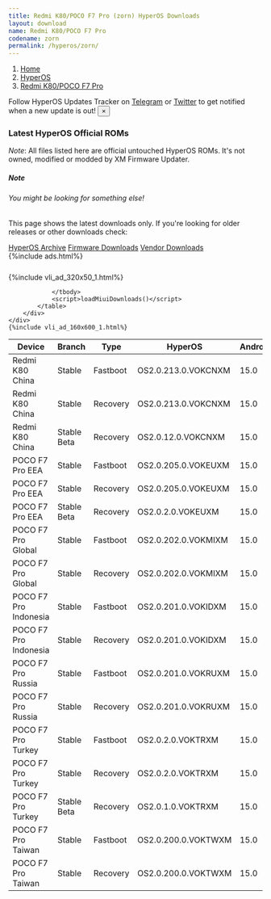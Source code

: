 ```yaml
---
title: Redmi K80/POCO F7 Pro (zorn) HyperOS Downloads
layout: download
name: Redmi K80/POCO F7 Pro
codename: zorn
permalink: /hyperos/zorn/
---
```

<nav aria-label="breadcrumb">
    <ol class="breadcrumb">
        <li class="breadcrumb-item"><a href="/">Home</a></li>
        <li class="breadcrumb-item"><a href="/hyperos/">HyperOS</a></li>
        <li class="breadcrumb-item active" aria-current="page"><a href="/hyperos/zorn/">Redmi K80/POCO F7 Pro</a></li>
    </ol>
</nav>
<div class="alert alert-primary alert-dismissible fade show" role="alert">
    Follow HyperOS Updates Tracker on <a href="https://t.me/MIUIUpdatesTracker" class="alert-link">Telegram</a>
     or <a href="https://twitter.com/MiFwUpdater" class="alert-link">Twitter</a> to get notified when a new update is out!
    <button type="button" class="close" data-dismiss="alert" aria-label="Close">
        <span aria-hidden="true">&times;</span>
    </button>
</div>

### Latest HyperOS Official ROMs
*Note*: All files listed here are official untouched HyperOS ROMs. It's not owned, modified or modded by XM Firmware Updater.
<div class="card">
  <div class="card-body">
    <h5 class="card-title">Note</h5>
    <h6 class="card-subtitle mb-2 text-muted">You might be looking for something else!</h6>
    <p class="card-text">This page shows the latest downloads only.
     If you're looking for older releases or other downloads check:</p>
    <a href="/archive/hyperos/zorn/" class="card-link">HyperOS Archive</a>
    <a href="/firmware/zorn/" class="card-link">Firmware Downloads</a>
    <a href="/vendor/zorn/" class="card-link">Vendor Downloads</a>
  </div>
</div>
{%include ads.html%}
<div class="row justify-content-center">
    <div class="col-10">
        <div class="table-responsive-md" style="margin-top: 25px;">
            {%include vli_ad_320x50_1.html%}
            <table id="miui" class="display dt-responsive nowrap compact table table-striped table-hover table-sm">
                <thead class="thead-dark">
                    <tr>
                        <th data-ref="device">Device</th>
                        <th data-ref="branch">Branch</th>
                        <th data-ref="type">Type</th>
                        <th data-ref="miui">HyperOS</th>
                        <th data-ref="android">Android</th>
                        <th data-ref="size">Size</th>
                        <th data-ref="size">Date</th>
                        <th data-ref="link">Link</th>
                    </tr>
                </thead>
                <tbody>
                <tr><td>Redmi K80 China</td><td>Stable</td><td>Fastboot</td><td>OS2.0.213.0.VOKCNXM</td><td>15.0</td><td>9.5 GB</td><td>2025-08-13</td><td><a href="/hyperos/zorn/stable/OS2.0.213.0.VOKCNXM/">Download</a></td></tr>
<tr><td>Redmi K80 China</td><td>Stable</td><td>Recovery</td><td>OS2.0.213.0.VOKCNXM</td><td>15.0</td><td>7.2 GB</td><td>2025-08-18</td><td><a href="/hyperos/zorn/stable/OS2.0.213.0.VOKCNXM/">Download</a></td></tr>
<tr><td>Redmi K80 China</td><td>Stable Beta</td><td>Recovery</td><td>OS2.0.12.0.VOKCNXM</td><td>15.0</td><td>7.1 GB</td><td>2024-12-12</td><td><a href="/hyperos/zorn/stable beta/OS2.0.12.0.VOKCNXM/">Download</a></td></tr>
<tr><td>POCO F7 Pro EEA</td><td>Stable</td><td>Fastboot</td><td>OS2.0.205.0.VOKEUXM</td><td>15.0</td><td>8.7 GB</td><td>2025-08-12</td><td><a href="/hyperos/zorn/stable/OS2.0.205.0.VOKEUXM/">Download</a></td></tr>
<tr><td>POCO F7 Pro EEA</td><td>Stable</td><td>Recovery</td><td>OS2.0.205.0.VOKEUXM</td><td>15.0</td><td>6.1 GB</td><td>2025-08-21</td><td><a href="/hyperos/zorn/stable/OS2.0.205.0.VOKEUXM/">Download</a></td></tr>
<tr><td>POCO F7 Pro EEA</td><td>Stable Beta</td><td>Recovery</td><td>OS2.0.2.0.VOKEUXM</td><td>15.0</td><td>6.0 GB</td><td>2025-03-27</td><td><a href="/hyperos/zorn/stable beta/OS2.0.2.0.VOKEUXM/">Download</a></td></tr>
<tr><td>POCO F7 Pro Global</td><td>Stable</td><td>Fastboot</td><td>OS2.0.202.0.VOKMIXM</td><td>15.0</td><td>9.5 GB</td><td>2025-08-12</td><td><a href="/hyperos/zorn/stable/OS2.0.202.0.VOKMIXM/">Download</a></td></tr>
<tr><td>POCO F7 Pro Global</td><td>Stable</td><td>Recovery</td><td>OS2.0.202.0.VOKMIXM</td><td>15.0</td><td>6.1 GB</td><td>2025-08-21</td><td><a href="/hyperos/zorn/stable/OS2.0.202.0.VOKMIXM/">Download</a></td></tr>
<tr><td>POCO F7 Pro Indonesia</td><td>Stable</td><td>Fastboot</td><td>OS2.0.201.0.VOKIDXM</td><td>15.0</td><td>9.0 GB</td><td>2025-08-12</td><td><a href="/hyperos/zorn/stable/OS2.0.201.0.VOKIDXM/">Download</a></td></tr>
<tr><td>POCO F7 Pro Indonesia</td><td>Stable</td><td>Recovery</td><td>OS2.0.201.0.VOKIDXM</td><td>15.0</td><td>6.1 GB</td><td>2025-08-21</td><td><a href="/hyperos/zorn/stable/OS2.0.201.0.VOKIDXM/">Download</a></td></tr>
<tr><td>POCO F7 Pro Russia</td><td>Stable</td><td>Fastboot</td><td>OS2.0.201.0.VOKRUXM</td><td>15.0</td><td>9.4 GB</td><td>2025-08-13</td><td><a href="/hyperos/zorn/stable/OS2.0.201.0.VOKRUXM/">Download</a></td></tr>
<tr><td>POCO F7 Pro Russia</td><td>Stable</td><td>Recovery</td><td>OS2.0.201.0.VOKRUXM</td><td>15.0</td><td>6.0 GB</td><td>2025-08-21</td><td><a href="/hyperos/zorn/stable/OS2.0.201.0.VOKRUXM/">Download</a></td></tr>
<tr><td>POCO F7 Pro Turkey</td><td>Stable</td><td>Fastboot</td><td>OS2.0.2.0.VOKTRXM</td><td>15.0</td><td>8.3 GB</td><td>2025-02-24</td><td><a href="/hyperos/zorn/stable/OS2.0.2.0.VOKTRXM/">Download</a></td></tr>
<tr><td>POCO F7 Pro Turkey</td><td>Stable</td><td>Recovery</td><td>OS2.0.2.0.VOKTRXM</td><td>15.0</td><td>6.0 GB</td><td>2025-03-27</td><td><a href="/hyperos/zorn/stable/OS2.0.2.0.VOKTRXM/">Download</a></td></tr>
<tr><td>POCO F7 Pro Turkey</td><td>Stable Beta</td><td>Recovery</td><td>OS2.0.1.0.VOKTRXM</td><td>15.0</td><td>6.0 GB</td><td>2025-03-27</td><td><a href="/hyperos/zorn/stable beta/OS2.0.1.0.VOKTRXM/">Download</a></td></tr>
<tr><td>POCO F7 Pro Taiwan</td><td>Stable</td><td>Fastboot</td><td>OS2.0.200.0.VOKTWXM</td><td>15.0</td><td>7.1 GB</td><td>2025-07-11</td><td><a href="/hyperos/zorn/stable/OS2.0.200.0.VOKTWXM/">Download</a></td></tr>
<tr><td>POCO F7 Pro Taiwan</td><td>Stable</td><td>Recovery</td><td>OS2.0.200.0.VOKTWXM</td><td>15.0</td><td>6.0 GB</td><td>2025-07-23</td><td><a href="/hyperos/zorn/stable/OS2.0.200.0.VOKTWXM/">Download</a></td></tr>

                </tbody>
                <script>loadMiuiDownloads()</script>
            </table>
        </div>
    </div>
    {%include vli_ad_160x600_1.html%}
</div>
